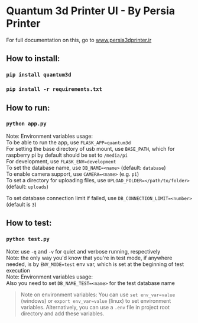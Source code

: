 # Quantum 3d Printer UI - By Persia Printer
For full documentation on this, go to www.persia3dprinter.ir

## How to install:
### `pip install quantum3d`
### `pip install -r requirements.txt`
## How to run:  
### `python app.py`
Note: Environment variables usage:  
To be able to run the app, use `FLASK_APP=quantum3d`  
For setting the base directory of usb mount, use `BASE_PATH`, which for raspberry pi by default should be set to `/media/pi`  
For development, use `FLASK_ENV=development`   
To set the database name, use `DB_NAME=<name>` (default: `database`)  
To enable camera support, use `CAMERA=<name>` (e.g. `pi`)  
To set a directory for uploading files, use `UPLOAD_FOLDER=</path/to/folder>` (default: `uploads`)


To set database connection limit if failed, use `DB_CONNECTION_LIMIT=<number>` (default is `3`)

## How to test:  
### `python test.py`
Note: use `-q` and `-v` for quiet and verbose running, respectively  
Note: the only way you'd know that you're in test mode, if anywhere needed, is by `ENV_MODE=test` env var, which is set at the beginning of test execution  
Note: Environment variables usage:  
Also you need to set `DB_NAME_TEST=<name>` for the test database name

> Note on environment variables: You can use `set env_var=value` (windows) or `export env_var=value` (linux) to set environment variables. Alternatively, you can use a `.env` file in project root directory and add these variables.
